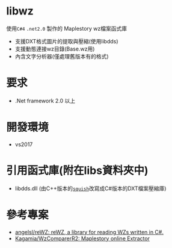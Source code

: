 # libwz

使用`C#4` `.net2.0` 製作的 Maplestory wz檔案函式庫

* 支援DXT格式圖片的提取與壓縮(使用libdds)
* 支援動態連接wz目錄(Base.wz用)
* 內含文字分析器(僅處理舊版本有的格式)

# 要求

* .Net framework 2.0 以上

# 開發環境

* vs2017

# 引用函式庫(附在libs資料夾中)

* libdds.dll (由C++版本的[`squish`](https://github.com/Cavewhere/squish)改寫成C#版本的DXT檔案壓縮庫)

# 參考專案

* [angelsl/reWZ: reWZ, a library for reading WZs written in C#.](https://github.com/angelsl/reWZ)
* [Kagamia/WzComparerR2: Maplestory online Extractor](https://github.com/Kagamia/WzComparerR2)
